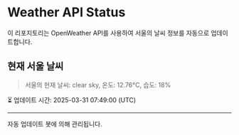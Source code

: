 
# Weather API Status

이 리포지토리는 OpenWeather API를 사용하여 서울의 날씨 정보를 자동으로 업데이트합니다.

## 현재 서울 날씨
> 서울의 현재 날씨: clear sky, 온도: 12.76°C, 습도: 18%

⏳ 업데이트 시간: 2025-03-31 07:49:00 (UTC)

---
자동 업데이트 봇에 의해 관리됩니다.
